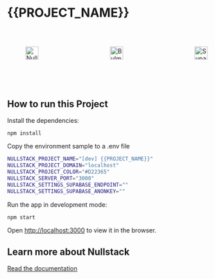 # {{PROJECT_NAME}}
<div style="display: flex; justify-content: space-between; padding: 3em; margin-bottom: 3rem;">
<img src='https://raw.githubusercontent.com/nullstack/nullstack/master/nullstack.png' height='30' alt='Nullstack'/>
<img src='https://bulma.io/assets/Bulma%20Logo.png' height='30' alt='Bulma'/>
<img src='https://supabase.com/brand-assets/supabase-logo-wordmark--light.svg' height='30' alt='Supabase'/>
</div>

## How to run this Project

Install the dependencies:

`npm install`

Copy the environment sample to a .env file

```sh
NULLSTACK_PROJECT_NAME="[dev] {{PROJECT_NAME}}"
NULLSTACK_PROJECT_DOMAIN="localhost"
NULLSTACK_PROJECT_COLOR="#D22365"
NULLSTACK_SERVER_PORT="3000"
NULLSTACK_SETTINGS_SUPABASE_ENDPOINT=""
NULLSTACK_SETTINGS_SUPABASE_ANONKEY=""
```

Run the app in development mode:

`npm start`

Open [http://localhost:3000](http://localhost:3000) to view it in the browser.

## Learn more about Nullstack

[Read the documentation](https://nullstack.app/documentation)